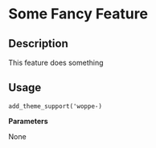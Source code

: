 Some Fancy Feature
==================

Description
--
This feature does something

Usage
---

`add_theme_support('woppe-)`

**Parameters**

None
